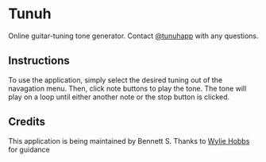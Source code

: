 Tunuh
=============
Online guitar-tuning tone generator. 
Contact [@tunuhapp]('https://twitter.com/tunuhapp') with any questions.


Instructions
-------

To use the application, simply select the desired tuning out of the navagation
menu. Then, click note buttons to play the tone. The tone will play on a loop 
until either another note or the stop button is clicked. 


Credits
------------

This application is being maintained by Bennett S.
Thanks to [Wylie Hobbs]('http://www.wyliehobbs.com/') for guidance

